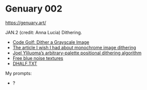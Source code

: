 # Genuary 002

https://genuary.art/

JAN.2 (credit: Anna Lucia)
Dithering.

- [Code Golf: Dither a Grayscale Image](https://codegolf.stackexchange.com/questions/26554/dither-a-grayscale-image)
- [The article I wish I had about monochrome image dithering](https://surma.dev/things/ditherpunk/)
- [Joel Yliluoma’s arbitrary-palette positional dithering algorithm](https://bisqwit.iki.fi/story/howto/dither/jy/)
- [Free blue noise textures](http://momentsingraphics.de/BlueNoise.html)
- [DHALF.TXT](http://web.archive.org/web/20190316064436/http://www.efg2.com/Lab/Library/ImageProcessing/DHALF.TXT)



My prompts:

- ?